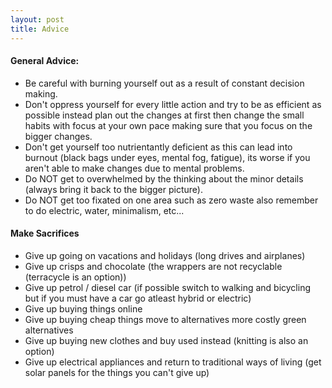 ```yaml
---
layout: post
title: Advice
---
```


#### General Advice:
- Be careful with burning yourself out as a result of constant decision making.
- Don't oppress yourself for every little action and try to be as efficient as possible instead plan out the changes at first then change the small habits with focus at your own pace making sure that you focus on the bigger changes.
- Don't get yourself too nutrientantly deficient as this can lead into burnout (black bags under eyes, mental fog, fatigue), its worse if you aren't able to make changes due to mental problems.
- Do NOT get to overwhelmed by the thinking about the minor details (always bring it back to the bigger picture).
- Do NOT get too fixated on one area such as zero waste also remember to do electric, water, minimalism, etc...

#### Make Sacrifices
- Give up going on vacations and holidays (long drives and airplanes)
- Give up crisps and chocolate (the wrappers are not recyclable (terracycle is an option))
- Give up petrol / diesel car (if possible switch to walking and bicycling  but if you must have a car go atleast hybrid or electric)
- Give up buying things online
- Give up buying cheap things move to alternatives more costly green alternatives
- Give up buying new clothes and buy used instead (knitting is also an option)
- Give up electrical appliances and return to traditional ways of living (get solar panels for the things you can't give up)

